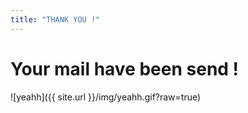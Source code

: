 ```yaml
---
title: "THANK YOU !"
---
```

# Your mail have been send !

![yeahh]({{ site.url }}/img/yeahh.gif?raw=true)
